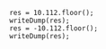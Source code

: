 
```luceescript+trycf
	res = 10.112.floor();
	writeDump(res);
	res = -10.112.floor();
	writeDump(res);
```
